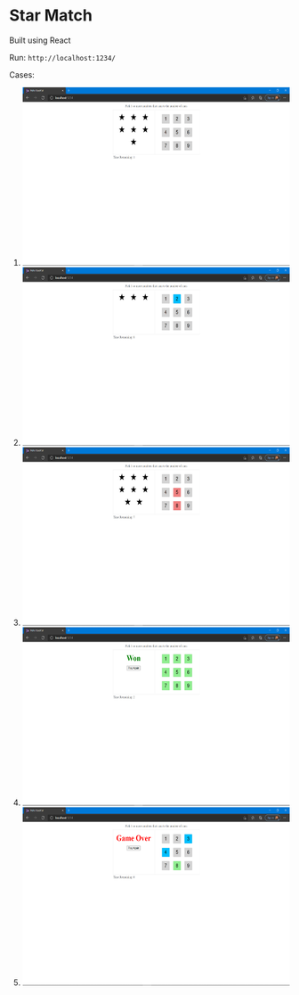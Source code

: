 # Star Match

Built using React

Run: `http://localhost:1234/`


Cases:

1. <img src= "Images/1.png" width="550" height ="320" padding ="50px">
2. <img src= "Images/2.png" width="550" height ="320" padding ="50px">
3. <img src= "Images/3.png" width="550" height ="320" padding ="50px">
4. <img src= "Images/4.png" width="550" height ="320" padding ="50px">
5. <img src= "Images/5.png" width="550" height ="320" padding ="50px">
